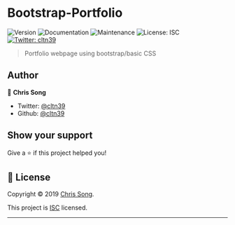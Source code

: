 # Bootstrap-Portfolio
![Version](https://img.shields.io/badge/version-1.3.1-blue.svg?cacheSeconds=2592000)
![Documentation](https://img.shields.io/badge/documentation-yes-brightgreen.svg)
![Maintenance](https://img.shields.io/badge/Maintained%3F-no-yellow.svg)
![License: ISC](https://img.shields.io/badge/License-ISC-green.svg)
[![Twitter: cltn39](https://img.shields.io/twitter/follow/cltn39.svg?style=social)](https://twitter.com/cltn39)

> Portfolio webpage using bootstrap/basic CSS

## Author

👤 **Chris Song**

* Twitter: [@cltn39](https://twitter.com/cltn39)
* Github: [@cltn39](https://github.com/cltn39)

## Show your support

Give a ⭐️ if this project helped you!

## 📝 License

Copyright © 2019 [Chris Song](https://github.com/cltn39).

This project is [ISC](https://github.com/cltn39/background-widget/blob/master/LICENSE) licensed.

***
